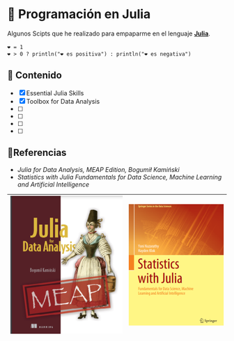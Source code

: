 # 🤖 Programación en Julia

Algunos Scipts que he realizado para empaparme en el lenguaje [**Julia**](https://julialang.org/). 

```{julia}
❤️ = 1
❤️ > 0 ? println("❤️ es positiva") : println("❤️ es negativa")
```
## 🦉 Contenido

- [x] Essential Julia Skills
- [x] Toolbox for Data Analysis
- [ ] 
- [ ]
- [ ]
- [ ]

## 🦜Referencias 

- *Julia for Data Analysis, MEAP Edition, Bogumił Kamiński*
- *Statistics with Julia Fundamentals for Data Science, Machine Learning and Artificial Intelligence*

| ![book](img/book1.png) | ![book](img/book2.png) |
|---|---|